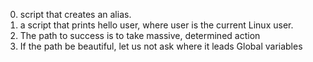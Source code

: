 0. script that creates an alias.
1. a script that prints hello user, where user is the current Linux user.
2. The path to success is to take massive, determined action
3. If the path be beautiful, let us not ask where it leads
Global variables
